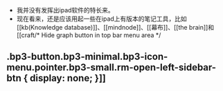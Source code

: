 - 我并没有发挥出ipad软件的特长来。
- 现在看来，还是应该用起一些在ipad上有版本的笔记工具，比如[[kb(Knowledge database)]]、[[mindnode]]、[[幕布]]、[[the brain]]和[[craft/* Hide graph button in top bar menu area */

.bp3-button.bp3-minimal.bp3-icon-menu.pointer.bp3-small.rm-open-left-sidebar-btn {
  	display: none;
}]]
- 
